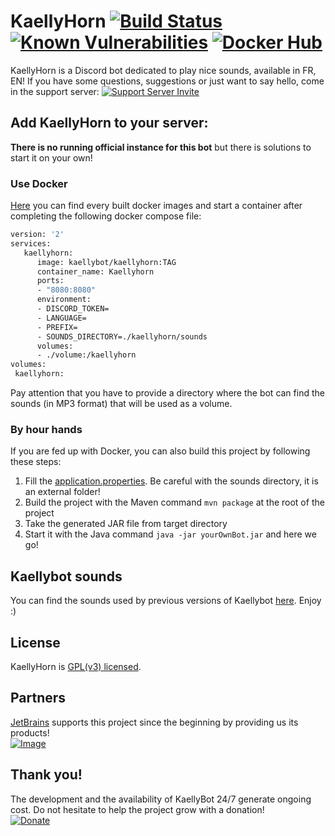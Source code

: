 # KaellyHorn [![Build Status](https://api.travis-ci.com/KaellyBot/KaellyHorn.svg)](https://travis-ci.com/KaellyBot/KaellyHorn) [![Known Vulnerabilities](https://snyk.io/test/github/kaellybot/kaellyhorn/badge.svg?targetFile=pom.xml)](https://snyk.io/test/github/kaellybot/kaellyhorn?targetFile=pom.xml) [![Docker Hub](https://img.shields.io/docker/v/kaellybot/kaellyhorn.svg)](https://hub.docker.com/repository/docker/kaellybot/kaellyhorn)  

KaellyHorn is a Discord bot dedicated to play nice sounds, available in FR, EN! If you have some questions, suggestions or just want to say hello, come in the support server: [![Support Server Invite](https://img.shields.io/badge/Join-KaellyBOT%20Support-7289DA.svg?style=flat)](https://discord.gg/CyJCFDk)

## Add KaellyHorn to your server:
**There is no running official instance for this bot** but there is solutions to start it on your own!

### Use Docker
[Here](https://hub.docker.com/repository/docker/kaellybot/kaellyhorn) you can find every built docker images and start a container after completing the following docker compose file:
```dockerfile
version: '2'
services:
   kaellyhorn:
      image: kaellybot/kaellyhorn:TAG
      container_name: Kaellyhorn
      ports:
      - "8080:8080"
      environment:
      - DISCORD_TOKEN=
      - LANGUAGE=
      - PREFIX=
      - SOUNDS_DIRECTORY=./kaellyhorn/sounds
      volumes:
      - ./volume:/kaellyhorn
volumes:
 kaellyhorn:
```
Pay attention that you have to provide a directory where the bot can find the sounds (in MP3 format) that will be used as a volume.

### By hour hands
If you are fed up with Docker, you can also build this project by following these steps:
1. Fill the [application.properties](./src/main/resources/application.properties). Be careful with the sounds directory, it is an external folder!
2. Build the project with the Maven command `mvn package` at the root of the project
3. Take the generated JAR file from target directory
4. Start it with the Java command `java -jar yourOwnBot.jar` and here we go!

## Kaellybot sounds
You can find the sounds used by previous versions of Kaellybot [here](https://github.com/KaellyBot/Kaelly-environment/tree/master/kaellyhorn/volume/sounds). Enjoy :)

## License  

KaellyHorn is [GPL(v3) licensed](./LICENSE).

## Partners  
[JetBrains](https://www.jetbrains.com/?from=KaellyBot) supports this project since the beginning by providing us its products!  
[![Image](https://upload.wikimedia.org/wikipedia/commons/thumb/1/1a/JetBrains_Logo_2016.svg/100px-JetBrains_Logo_2016.svg.png)](https://www.jetbrains.com/?from=KaellyBot)  


## Thank you!  

The development and the availability of KaellyBot 24/7 generate ongoing cost. Do not hesitate to help the project grow with a donation!   
[![Donate](https://www.paypalobjects.com/en_US/FR/i/btn/btn_donateCC_LG.gif)](https://www.paypal.me/kaysoro)
